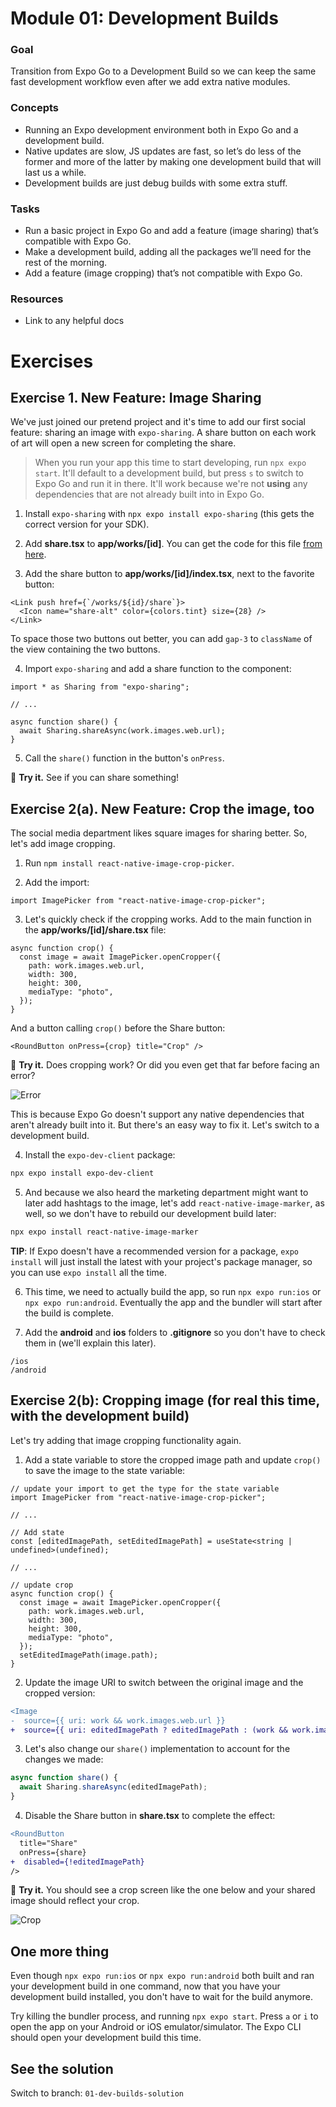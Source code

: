 # Module 01: Development Builds

### Goal

Transition from Expo Go to a Development Build so we can keep the same fast development workflow even after we add extra native modules.

### Concepts

- Running an Expo development environment both in Expo Go and a development build.
- Native updates are slow, JS updates are fast, so let’s do less of the former and more of the latter by making one development build that will last us a while.
- Development builds are just debug builds with some extra stuff.

### Tasks

- Run a basic project in Expo Go and add a feature (image sharing) that’s compatible with Expo Go.
- Make a development build, adding all the packages we’ll need for the rest of the morning.
- Add a feature (image cropping) that’s not compatible with Expo Go.

### Resources

- Link to any helpful docs

# Exercises

## Exercise 1. New Feature: Image Sharing

We've just joined our pretend project and it's time to add our first social feature: sharing an image with `expo-sharing`. A share button on each work of art will open a new screen for completing the share.

> When you run your app this time to start developing, run `npx expo start`. It'll default to a development build, but press `s` to switch to Expo Go and run it in there. It'll work because we're not **using** any dependencies that are not already built into in Expo Go.

1. Install `expo-sharing` with `npx expo install expo-sharing` (this gets the correct version for your SDK).

2. Add **share.tsx** to **app/works/[id]**. You can get the code for this file [from here](/files/01/share.tsx).

3. Add the share button to **app/works/[id]/index.tsx**, next to the favorite button:

```tsx
<Link push href={`/works/${id}/share`}>
  <Icon name="share-alt" color={colors.tint} size={28} />
</Link>
```

To space those two buttons out better, you can add `gap-3` to `className` of the view containing the two buttons.

<!-- TODO: nice place for an image of the share button -->

4. Import `expo-sharing` and add a share function to the component:

```tsx
import * as Sharing from "expo-sharing";

// ...

async function share() {
  await Sharing.shareAsync(work.images.web.url);
}
```

5. Call the `share()` function in the button's `onPress`.

🏃 **Try it.** See if you can share something!

## Exercise 2(a). New Feature: Crop the image, too

The social media department likes square images for sharing better. So, let's add image cropping.

1. Run `npm install react-native-image-crop-picker`.

2. Add the import:

```tsx
import ImagePicker from "react-native-image-crop-picker";
```

3. Let's quickly check if the cropping works. Add to the main function in the **app/works/[id]/share.tsx** file:

```tsx
async function crop() {
  const image = await ImagePicker.openCropper({
    path: work.images.web.url,
    width: 300,
    height: 300,
    mediaType: "photo",
  });
}
```

And a button calling `crop()` before the Share button:

```tsx
<RoundButton onPress={crop} title="Crop" />
```

🏃 **Try it.** Does cropping work? Or did you even get that far before facing an error?

![Error](/assets/01/error.png)

This is because Expo Go doesn't support any native dependencies that aren't already built into it. But there's an easy way to fix it. Let's switch to a development build.

4. Install the `expo-dev-client` package:

```sh
npx expo install expo-dev-client
```

5. And because we also heard the marketing department might want to later add hashtags to the image, let's add `react-native-image-marker`, as well, so we don't have to rebuild our development build later:

```sh
npx expo install react-native-image-marker
```

**TIP**: If Expo doesn't have a recommended version for a package, `expo install` will just install the latest with your project's package manager, so you can use `expo install` all the time.

6. This time, we need to actually build the app, so run `npx expo run:ios` or `npx expo run:android`. Eventually the app and the bundler will start after the build is complete.

7. Add the **android** and **ios** folders to **.gitignore** so you don't have to check them in (we'll explain this later).

```
/ios
/android
```

<!-- NOTE: we actually want them to set the gitignore in a later lesson -->
<!-- NOTE to the NOTE: actually, not setting gitignore now can mess up module 2 -->

## Exercise 2(b): Cropping image (for real this time, with the development build)

Let's try adding that image cropping functionality again.

1. Add a state variable to store the cropped image path and update `crop()` to save the image to the state variable:

```tsx
// update your import to get the type for the state variable
import ImagePicker from "react-native-image-crop-picker";

// ...

// Add state
const [editedImagePath, setEditedImagePath] = useState<string | undefined>(undefined);

// ...

// update crop
async function crop() {
  const image = await ImagePicker.openCropper({
    path: work.images.web.url,
    width: 300,
    height: 300,
    mediaType: "photo",
  });
  setEditedImagePath(image.path);
}
```

2. Update the image URI to switch between the original image and the cropped version:

```diff
<Image
-  source={{ uri: work && work.images.web.url }}
+  source={{ uri: editedImagePath ? editedImagePath : (work && work.images.web.url) }}
```

3. Let's also change our `share()` implementation to account for the changes we made:

```ts
async function share() {
  await Sharing.shareAsync(editedImagePath);
}
```

4. Disable the Share button in **share.tsx** to complete the effect:

```diff
<RoundButton
  title="Share"
  onPress={share}
+  disabled={!editedImagePath}
/>
```

🏃 **Try it.** You should see a crop screen like the one below and your shared image should reflect your crop.

![Crop](/assets/01/crop.png)

## One more thing

Even though `npx expo run:ios` or `npx expo run:android` both built and ran your development build in one command, now that you have your development build installed, you don't have to wait for the build anymore.

Try killing the bundler process, and running `npx expo start`. Press `a` or `i` to open the app on your Android or iOS emulator/simulator. The Expo CLI should open your development build this time.

## See the solution

Switch to branch: `01-dev-builds-solution`
